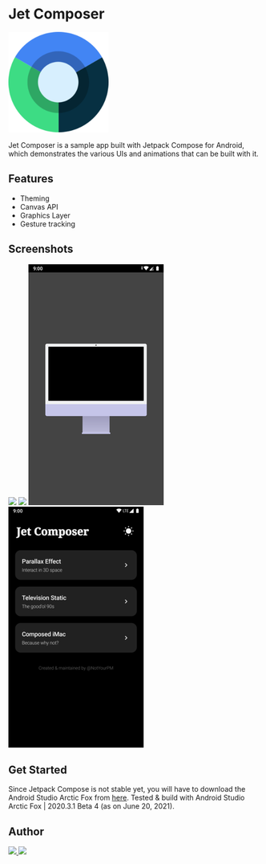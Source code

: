 Jet Composer
=====

<img src="/screenshots/app-logo.png" alt="app-logo" width="200" height="200"/>

Jet Composer is a sample app built with Jetpack Compose for Android, which demonstrates
 the various UIs and animations that can be built with it.

Features
--------
- Theming
- Canvas API
- Graphics Layer
- Gesture tracking

Screenshots
-----------
![](https://media.giphy.com/media/iMDUg4MLcZhrHB1rjk/giphy.gif)  ![](https://media.giphy.com/media/fevvR9F2oakq6LQqOS/giphy.gif)  ![](/screenshots/Screenshot_imac.png) ![](/screenshots/Screenshot_home.png)

Get Started
-----------

Since Jetpack Compose is not stable yet, you will have to download the Android Studio Arctic Fox from [here](https://developer.android.com/studio/preview/).
Tested & build with Android Studio Arctic Fox | 2020.3.1 Beta 4 (as on June 20, 2021).


Author
------

<a href = "https://github.com/prafullmishra/JetComposer/stargazers">
  <img src = "https://img.shields.io/github/stars/prafullmishra/JetComposer" />
</a>
<a href = "https://twitter.com/NotYourPM">
  <img src = "https://img.shields.io/twitter/url?label=follow&style=social&url=https%3A%2F%2Ftwitter.com%2FNotYourPM" />
</a>